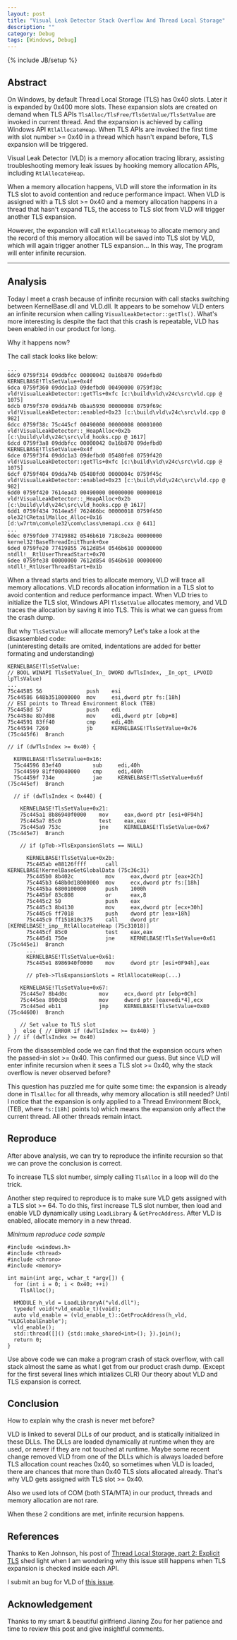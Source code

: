 ```yaml
---
layout: post
title: "Visual Leak Detector Stack Overflow And Thread Local Storage"
description: ""
category: Debug
tags: [Windows, Debug]
---
```

{% include JB/setup %}

## Abstract

On Windows, by default Thread Local Storage (TLS) has 0x40 slots. Later it is expanded
by 0x400 more slots. These expansion slots are created on demand when TLS APIs
`TlsAlloc/TlsFree/TlsGetValue/TlsSetValue` are invoked in current thread. And the expansion is achieved by
calling Windows API `RtlAllocateHeap`. When TLS APIs are invoked the first time with
slot number >= 0x40 in a thread which hasn't expand before, TLS expansion will be triggered.

Visual Leak Detector (VLD) is a memory allocation tracing library, assisting troubleshooting
memory leak issues by hooking memory allocation APIs, including `RtlAllocateHeap`.

When a memory allocation happens, VLD will store the information in its TLS slot to
avoid contention and reduce performance impact. When VLD is assigned with a TLS slot >= 0x40
and a memory allocation happens in a thread that hasn't expand TLS, the access to TLS slot
from VLD will trigger another TLS expansion.

However, the expansion will call `RtlAllocateHeap` to allocate memory and the record of
this memory allocation will be saved into TLS slot by VLD, which will again trigger another
TLS expansion... In this way, The program will enter infinite recursion.

---

## Analysis

Today I meet a crash because of infinite recursion with call stacks switching between KernelBase.dll and VLD.dll.
It appears to be somehow VLD enters an infinite recursion when calling `VisualLeakDetector::getTls()`.
What's more interesting is despite the fact that this crash is repeatable, VLD has been enabled in our product for long.

Why it happens now?

The call stack looks like below:

```
...
6dc9 0759f314 09ddbfcc 00000042 0a16b870 09defbd0 KERNELBASE!TlsSetValue+0x4f
6dca 0759f360 09ddc1a3 09defbd0 00490000 0759f38c vld!VisualLeakDetector::getTls+0xfc [c:\build\vld\v24c\src\vld.cpp @ 1075]
6dcb 0759f370 09dda74b 0baa5930 00000008 0759f69c vld!VisualLeakDetector::enabled+0x23 [c:\build\vld\v24c\src\vld.cpp @ 982]
6dcc 0759f38c 75c445cf 00490000 00000008 00001000 vld!VisualLeakDetector::_HeapAlloc+0x2b [c:\build\vld\v24c\src\vld_hooks.cpp @ 1617]
6dcd 0759f3a8 09ddbfcc 00000042 0a16b870 09defbd0 KERNELBASE!TlsSetValue+0x4f
6dce 0759f3f4 09ddc1a3 09defbd0 05480fe8 0759f420 vld!VisualLeakDetector::getTls+0xfc [c:\build\vld\v24c\src\vld.cpp @ 1075]
6dcf 0759f404 09dda74b 05480fd0 0000004c 0759f45c vld!VisualLeakDetector::enabled+0x23 [c:\build\vld\v24c\src\vld.cpp @ 982]
6dd0 0759f420 7614ea43 00490000 00000000 00000018 vld!VisualLeakDetector::_HeapAlloc+0x2b [c:\build\vld\v24c\src\vld_hooks.cpp @ 1617]
6dd1 0759f434 7614ea5f 762466bc 00000018 0759f450 ole32!CRetailMalloc_Alloc+0x16 [d:\w7rtm\com\ole32\com\class\memapi.cxx @ 641]
...
6dec 0759fde0 77419882 0546b610 718c8e2a 00000000 kernel32!BaseThreadInitThunk+0xe
6ded 0759fe20 77419855 7612d854 0546b610 00000000 ntdll!__RtlUserThreadStart+0x70
6dee 0759fe38 00000000 7612d854 0546b610 00000000 ntdll!_RtlUserThreadStart+0x1b
```

When a thread starts and tries to allocate memory, VLD will trace all memory
allocations. VLD records allocation information in a TLS slot to avoid
contention and reduce performance impact. When VLD tries to
initialize the TLS slot, Windows API `TlsSetValue` allocates memory,
and VLD traces the allocation by saving it into TLS. This is
what we can guess from the crash dump.

But why `TlsSetValue` will allocate memory? Let's take a look at the disassembled code:  
(uninteresting details are omited, indentations are added for better formating and understanding)

```
KERNELBASE!TlsSetValue:
// BOOL WINAPI TlsSetValue(_In_ DWORD dwTlsIndex, _In_opt_ LPVOID lpTlsValue)
...
75c44585 56              push    esi
75c44586 648b3518000000  mov     esi,dword ptr fs:[18h]
// ESI points to Thread Environment Block (TEB)
75c4458d 57              push    edi
75c4458e 8b7d08          mov     edi,dword ptr [ebp+8]
75c44591 83ff40          cmp     edi,40h
75c44594 7260            jb      KERNELBASE!TlsSetValue+0x76 (75c445f6)  Branch

// if (dwTlsIndex >= 0x40) {

  KERNELBASE!TlsSetValue+0x16:
  75c44596 83ef40          sub     edi,40h
  75c44599 81ff00040000    cmp     edi,400h
  75c4459f 734e            jae     KERNELBASE!TlsSetValue+0x6f (75c445ef)  Branch

  // if (dwTlsIndex < 0x440) {

    KERNELBASE!TlsSetValue+0x21:
    75c445a1 8b86940f0000    mov     eax,dword ptr [esi+0F94h]
    75c445a7 85c0            test    eax,eax
    75c445a9 753c            jne     KERNELBASE!TlsSetValue+0x67 (75c445e7)  Branch

    // if (pTeb->TlsExpansionSlots == NULL)

      KERNELBASE!TlsSetValue+0x2b:
      75c445ab e88126ffff      call    KERNELBASE!KernelBaseGetGlobalData (75c36c31)
      75c445b0 8b402c          mov     eax,dword ptr [eax+2Ch]
      75c445b3 648b0d18000000  mov     ecx,dword ptr fs:[18h]
      75c445ba 6800100000      push    1000h
      75c445bf 83c808          or      eax,8
      75c445c2 50              push    eax
      75c445c3 8b4130          mov     eax,dword ptr [ecx+30h]
      75c445c6 ff7018          push    dword ptr [eax+18h]
      75c445c9 ff151810c375    call    dword ptr [KERNELBASE!_imp__RtlAllocateHeap (75c31018)]
      75c445cf 85c0            test    eax,eax
      75c445d1 750e            jne     KERNELBASE!TlsSetValue+0x61 (75c445e1)  Branch
      ...
      KERNELBASE!TlsSetValue+0x61:
      75c445e1 8986940f0000    mov     dword ptr [esi+0F94h],eax

      // pTeb->TlsExpansionSlots = RtlAllocateHeap(...)

    KERNELBASE!TlsSetValue+0x67:
    75c445e7 8b4d0c          mov     ecx,dword ptr [ebp+0Ch]
    75c445ea 890cb8          mov     dword ptr [eax+edi*4],ecx
    75c445ed eb11            jmp     KERNELBASE!TlsSetValue+0x80 (75c44600)  Branch

    // Set value to TLS slot
  }  else { // ERROR if (dwTlsIndex >= 0x440) }
} // if (dwTlsIndex >= 0x40)

```

From the disassembled code we can find that the expansion occurs when the passed-in
slot >= 0x40. This confirmed our guess.
But since VLD will enter infinite recursion when it sees a TLS slot >= 0x40,
why the stack overflow is never observed before?

This question has puzzled me for quite some time: the expansion is already done
in `TlsAlloc` for all threads, why memory allocation is still needed?
Until I notice that the expansion is only applied to a Thread Environment Block, (TEB, where `fs:[18h]` points to)
which means the expansion only affect the current thread.
All other threads remain intact.

## Reproduce

After above analysis, we can try to reproduce the infinite recursion so that we can prove the
conclusion is correct.

To increase TLS slot number, simply calling `TlsAlloc` in a loop will do the trick.

Another step required to reproduce is to make sure VLD gets assigned with a TLS slot >= 64.
To do this, first increase TLS slot number, then load and enable VLD dynamically using `LoadLibrary` & `GetProcAddress`.
After VLD is enabled, allocate memory in a new thread.

_Minimum reproduce code sample_

```
#include <windows.h>
#include <thread>
#include <chrono>
#include <memory>

int main(int argc, wchar_t *argv[]) {
  for (int i = 0; i < 0x40; ++i)
    TlsAlloc();

  HMODULE h_vld = LoadLibraryA("vld.dll");
  typedef void(*vld_enable_t)(void);
  auto vld_enable = (vld_enable_t)::GetProcAddress(h_vld, "VLDGlobalEnable");
  vld_enable();
  std::thread([]() {std::make_shared<int>(); }).join();
  return 0;
}
```

Use above code we can make a program crash of stack overflow, with call stack almost the same as what I get
from our product crash dump. (Except for the first several lines which intializes CLR)
Our theory about VLD and TLS expansion is correct.

## Conclusion

How to explain why the crash is never met before?

VLD is linked to several DLLs of our product, and is statically initialized in these DLLs.
The DLLs are loaded dynamically at runtime when they are used, or never if they are not touched at runtime.
Maybe some recent change removed VLD from one of the DLLs which is always loaded before TLS allocation count
reaches 0x40, so sometimes when VLD is loaded, there are chances that more than 0x40 TLS slots allocated already.
That's why VLD gets assigned with TLS slot >= 0x40.

Also we used lots of COM (both STA/MTA) in our product, threads and memory allocation are not rare.

When these 2 conditions are met, infinite recursion happens.

## References

Thanks to Ken Johnson, his post of [Thread Local Storage, part 2: Explicit TLS] shed light
when I am wondering why this issue still happens when TLS expansion is checked inside each API.

I submit an bug for VLD of [this issue].

## Acknowledgement

Thanks to my smart & beautiful girlfriend Jianing Zou for her patience and time to review
this post and give insightful comments.

[TLS on MSDN]: https://msdn.microsoft.com/en-us/library/ms686749.aspx
[Thread Local Storage, part 2: Explicit TLS]: http://www.nynaeve.net/?p=181
[this issue]: https://vld.codeplex.com/workitem/10590
